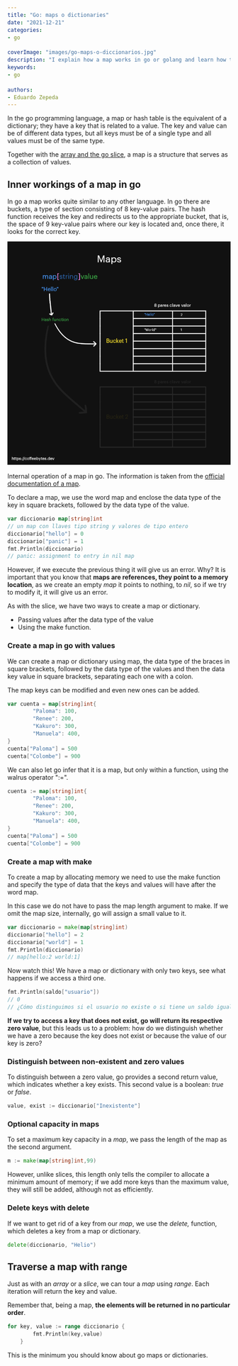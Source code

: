 ```yaml
---
title: "Go: maps o dictionaries"
date: "2021-12-21"
categories:
- go

coverImage: "images/go-maps-o-diccionarios.jpg"
description: "I explain how a map works in go or golang and learn how to declare them, create them explicitly with make and traverse them with range."
keywords:
- go

authors:
- Eduardo Zepeda
---
```


In the go programming language, a map or hash table is the equivalent of a dictionary; they have a key that is related to a value. The key and value can be of different data types, but all keys must be of a single type and all values must be of the same type.

Together with the [array and the go slice](/blog/go-slices-y-arrays-characteristicas-and-basic-uses/), a map is a structure that serves as a collection of values.

## Inner workings of a map in go

In go a map works quite similar to any other language. In go there are buckets, a type of section consisting of 8 key-value pairs. The hash function receives the key and redirects us to the appropriate bucket, that is, the space of 9 key-value pairs where our key is located and, once there, it looks for the correct key.

![Inner workings of a map in the programming language go.](images/mapsGolang-1.png)

Internal operation of a map in go. The information is taken from the [official documentation of a map](https://go.dev/src/runtime/map.go).

To declare a map, we use the word map and enclose the data type of the key in square brackets, followed by the data type of the value.

```go
var diccionario map[string]int
// un map con llaves tipo string y valores de tipo entero
diccionario["hello"] = 0
diccionario["panic"] = 1
fmt.Println(diccionario)
// panic: assignment to entry in nil map
```

However, if we execute the previous thing it will give us an error. Why? It is important that you know that **maps are references, they point to a memory location**, as we create an empty _map_ it points to nothing, to _nil_, so if we try to modify it, it will give us an error.

As with the slice, we have two ways to create a map or dictionary.

* Passing values after the data type of the value
* Using the make function.

### Create a map in go with values

We can create a map or dictionary using map, the data type of the braces in square brackets, followed by the data type of the values and then the data key value in square brackets, separating each one with a colon.

The map keys can be modified and even new ones can be added.

```go
var cuenta = map[string]int{
        "Paloma": 100,
        "Renee": 200,
        "Kakuro": 300,
        "Manuela": 400,
}
cuenta["Paloma"] = 500
cuenta["Colombe"] = 900
```

We can also let go infer that it is a map, but only within a function, using the walrus operator ":=".

```go
cuenta := map[string]int{
        "Paloma": 100,
        "Renee": 200,
        "Kakuro": 300,
        "Manuela": 400,
}
cuenta["Paloma"] = 500
cuenta["Colombe"] = 900
```

### Create a map with make

To create a map by allocating memory we need to use the make function and specify the type of data that the keys and values will have after the word map.

In this case we do not have to pass the map length argument to make. If we omit the map size, internally, go will assign a small value to it.

```go
var diccionario = make(map[string]int)
diccionario["hello"] = 2
diccionario["world"] = 1
fmt.Println(diccionario)
// map[hello:2 world:1]
```

Now watch this! We have a map or dictionary with only two keys, see what happens if we access a third one.

```go
fmt.Println(saldo["usuario"])
// 0
// ¿Cómo distinguimos si el usuario no existe o si tiene un saldo igual a 0
```

**If we try to access a key that does not exist, go will return its respective zero value**, but this leads us to a problem: how do we distinguish whether we have a zero because the key does not exist or because the value of our key is zero?

### Distinguish between non-existent and zero values

To distinguish between a zero value, go provides a second return value, which indicates whether a key exists. This second value is a boolean: _true_ or _false_.

```go
value, exist := diccionario["Inexistente"]
```

### Optional capacity in maps

To set a maximum key capacity in a _map_, we pass the length of the map as the second argument.

```go
m := make(map[string]int,99)
```

However, unlike slices, this length only tells the compiler to allocate a minimum amount of memory; if we add more keys than the maximum value, they will still be added, although not as efficiently.

### Delete keys with delete

If we want to get rid of a key from our _map_, we use the _delete,_ function, which deletes a key from a map or dictionary.

```go
delete(diccionario, "Helio")
```

## Traverse a map with range

Just as with an _array_ or a _slice_, we can tour a _map_ using _range_. Each iteration will return the key and value.

Remember that, being a map, **the elements will be returned in no particular order**.

```go
for key, value := range diccionario {
        fmt.Println(key,value)
    }
```

This is the minimum you should know about go maps or dictionaries.
